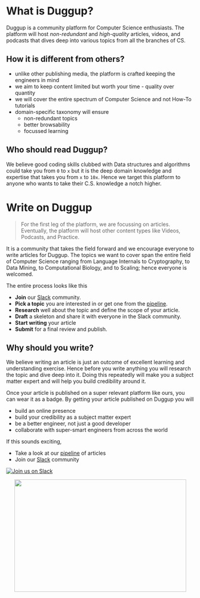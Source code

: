 # What is Duggup?
Duggup is a community platform for Computer Science enthusiasts. The platform will host *non-redundant* and *high-quality*
articles, videos, and podcasts that dives deep into various topics from all the branches of CS.

## How it is different from others?

 - unlike other publishing media, the platform is crafted keeping the engineers in mind
 - we aim to keep content limited but worth your time - quality over quantity
 - we will cover the entire spectrum of Computer Science and not How-To tutorials
 - domain-specific taxonomy will ensure
   - non-redundant topics
   - better browsability
   - focussed learning

## Who should read Duggup?

We believe good coding skills clubbed with Data structures and algorithms could take you from `0` to `x` but
it is the deep domain knowledge and expertise that takes you from `x` to `10x`. Hence we target this platform to anyone who
wants to take their C.S. knowledge a notch higher.

# Write on Duggup

> For the first leg of the platform, we are focussing on articles. Eventually, the platform will host other content types like Videos, Podcasts, and Practice.

It is a community that takes the field forward and we encourage everyone to write articles for Duggup. The topics we want to cover
span the entire field of Computer Science ranging from Language Internals to Cryptography, to Data Mining, to Computational Biology, and to Scaling;
hence everyone is welcomed.

The entire process looks like this

 - **Join** our [Slack](https://join.slack.com/t/duggup/shared_invite/zt-d1ap3y83-vgQ4nremqECO1SvOVzR4qw) community.
 - **Pick a topic** you are interested in or get one from the [pipeline](/pipeline).
 - **Research** well about the topic and define the scope of your article.
 - **Draft** a skeleton and share it with everyone in the Slack community.
 - **Start writing** your article
 - **Submit** for a final review and publish.

## Why should you write?

We believe writing an article is just an outcome of excellent learning and understanding exercise. Hence before you write
anything you will research the topic and dive deep into it. Doing this repeatedly will make you a subject matter expert and will
help you build credibility around it.

Once your article is published on a super relevant platform like ours, you can wear it as a badge. By getting your article published on Duggup you will

 - build an online presence
 - build your credibility as a subject matter expert
 - be a better engineer, not just a good developer
 - collaborate with super-smart engineers from across the world

If this sounds exciting,
 - Take a look at our [pipeline](/pipeline) of articles
 - Join our [Slack](https://join.slack.com/t/duggup/shared_invite/zt-d1ap3y83-vgQ4nremqECO1SvOVzR4qw) community

[![Join us on Slack](https://user-images.githubusercontent.com/4745789/78237664-42865500-74f9-11ea-92b8-2933bc32e52d.png)](https://join.slack.com/t/duggup/shared_invite/zt-d1ap3y83-vgQ4nremqECO1SvOVzR4qw)

<p align="center">
  <img width="460" height="300" src="http://www.fillmurray.com/460/300">
</p>
